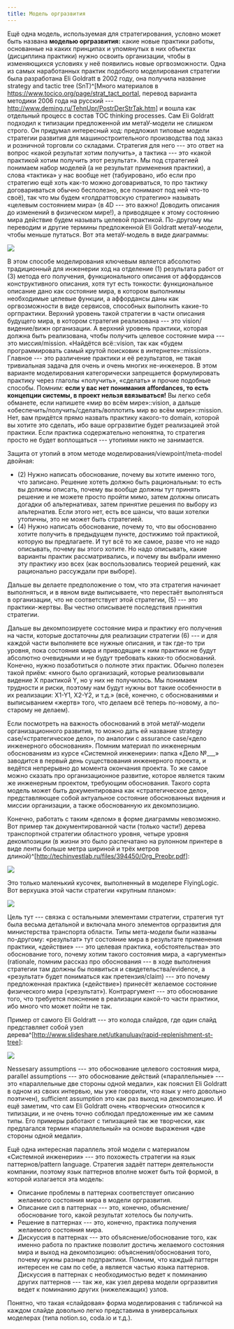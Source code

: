 ```yaml
---
title: Модель оргразвития
---
```


Ещё одна модель, используемая для стратегирования, условно может быть
названа **моделью оргразвития:** какие новые практики работы, основанные
на каких принципах и упомянутых в них объектах (дисциплина практики)
нужно освоить организации, чтобы в изменяющихся условиях у неё появились
новые оргвозможности. Одна из самых наработанных практик подобного
моделирования стратегии была разработана Eli Goldratt в 2002 году, она
получила название strategy and tactic tree (SnT)^[Много
материалов в <https://www.tocico.org/page/strat_tact_portal>, перевод
варианта методики 2006 года на русский ---
<http://www.deming.ru/TehnUpr/PostrDerStrTak.htm>] и
вошла как отдельный процесс в состав TOC thinking processes. Сам Eli
Goldratt подходил к типизации предложенной им метаУ-модели не слишком
строго. Он придумал интересный ход: предложил типовые модели стратегии
развития для машиностроительного производства под заказ и розничной
торговли со складами. Стратегия для него --- это ответ на вопрос «какой
результат хотим получить», а тактика --- это «какой практикой хотим
получить этот результат». Мы под стратегией понимаем набор моделей (а не
результат применения практики), а слова «тактика» у нас вообще нет
(табуировано, ибо если про стратегию ещё хоть как-то можно
договариваться, то про тактику договариваться обычно бесполезно, все
понимают под ней что-то своё), так что мы будем «голдраттовскую
стратегию» называть «целевым состоянием мира» (в 4D --- это важно!
Доводить описания до изменений в физическом мире!), а приводящее к этому
состоянию мира действие будем называть целевой практикой. По-другому мы
переводим и другие термины предложенной Eli Goldratt метаУ-модели, чтобы
меньше путаться. Вот эта метаУ-модель в виде диаграммы:


![](05-model-of-organizational-development-25.png)


В этом способе моделирования ключевым является абсолютно традиционный
для инженерии ход на отделение (1) результата работ от (3) метода его
получения, функционального описания от аффордансов конструктивного
описания, хотя тут есть тонкости: функциональное описание дано как
состояние мира, в котором выполнимы необходимые целевые функции, а
аффордансы даны как оргвозможности в виде сервисов, способных выполнить
какие-то оргпрактики. Верхний уровень такой стратегии в части описания
будущего мира, в котором стратегия реализована --- это
vision/видение/вижн организации. А верхний уровень практики, которая
должна быть реализована, чтобы получить целевое состояние мира --- это
миссия/mission. «Найдётся всё::vision, так как «будем программировать
самый крутой поисковик в интернете»::mission». Главное --- это
различение практики и её результатов, не такая тривиальная задача для
очень и очень многих не-инженеров. В этом варианте моделирования
категорически запрещается формулировать практику через глаголы
«получить», «сделать» и прочие подобные способы. Помним: **если у вас
нет понимания** **affordances, то есть концепции системы, в проект
нельзя ввязываться!** Вы легко себя обманете, если напишете «мир во всём
мире»::vision, а дальше «обеспечить/получить/сделать/воплотить мир во
всём мире»::mission. Нет, вам придётся прямо назвать практику какого-то
domain, которой вы хотите это сделать, ибо ваше оргразвитие будет
реализацией этой практики. Если практика содержательно непонятна, то
стратегия просто не будет воплощаться --- утопиями никто не занимается.

Защита от утопий в этом методе моделирования/viewpoint/meta-model
двойная:

-   \(2) Нужно написать обоснование, почему вы хотите именно того, что
    записано. Решение хотеть должно быть рациональным: то есть вы должны
    описать, почему вы вообще должны тут принять решение и не можете просто
    пройти мимо, затем должны описать догадки об альтернативах, затем
    принятие решения по выбору из альтернатив. Если этого нет, есть все
    шансы, что ваши хотелки утопичны, это не может быть стратегией.
-   \(4) Нужно написать обоснование, почему то, что вы обоснованно хотите
    получить в предыдущем пункте, достижимо той практикой, которую вы
    предлагаете. И тут всё то же самое, разве что не надо описывать, почему
    вы этого хотите. Но надо описывать, какие варианты практик
    рассматривались, и почему вы выбрали именно эту практику изо всех (как
    воспользовались теорией решений, как рационально рассуждали при выборе).

Дальше вы делаете предположение о том, что эта стратегия начинает
выполняться, и в явном виде выписываете, что перестаёт выполняться в
организации, что не соответствует этой стратегии, (5) --- это
практики-жертвы. Вы честно описываете последствия принятия стратегии.

Дальше вы декомпозируете состояние мира и практику его получения на
части, которые достаточны для реализации стратегии (6) --- и для каждой
части выполняете все нужные описания, и так где-то три уровня, пока
состояния мира и приводящие к ним практики не будут абсолютно очевидными
и не будут требовать каких-то обоснований. Конечно, нужно позаботиться о
полноте этих практик. Обычно полезен такой приём: «много было
организаций, которые реализовывали видение X практикой Y, но у них не
получилось. Мы понимаем трудности и риски, поэтому нам будут нужны вот
такие особенности в их реализации: X1-Y1, X2-Y2, и т.д.» (всё, конечно,
с обоснованиями и выписыванием «жертв» того, что делаем всё теперь
по-новому, а по-старому не делаем).

Если посмотреть на важность обоснований в этой метаУ-модели
организационного развития, то можно дать ей название strategy
case/«стратегическое дело», по аналогии с assurance case/«дело
инженерного обоснования». Помним материал по инженерным обоснованиям из
курсе «Системной инженерии»: папка «Дело №\_\_\_» заводится в первый
день существования инженерного проекта, и ведётся непрерывно до момента
окончания проекта. То же самое можно сказать про организационное
развитие, которое является таким же инженерным проектом, требующим
обоснования. Такого сорта модель может быть документирована как
«стратегическое дело», представляющее собой актуальное состояние
обоснованных видения и миссии организации, а также обоснованную их
декомпозицию.

Конечно, работать с таким «делом» в форме диаграммы невозможно. Вот
пример так документированной части (только части!) дерева транспортной
стратегии областного уровня, четыре уровня декомпозиции (в жизни это
было распечатано на рулонном принтере в виде ленты больше метра шириной
и трёх метров
длиной)^[<http://techinvestlab.ru/files/394450/Org_Preobr.pdf>]:


![](05-model-of-organizational-development-26.png)


Это только маленький кусочек, выполненный в моделере FlyingLogic. Вот
верхушка этой части стратегии «крупным планом»:


![](05-model-of-organizational-development-27.png)


Цель тут --- связка с остальными элементами стратегии, стратегия тут
была весьма детальной и включала много элементов оргразвития для
министерства транспорта области. Типы мета-модели были названы
по-другому: «результат» тут состояние мира в результате применения
практики, «действие» --- это целевая практика, «обстоятельства» это
обоснование того, почему хотим такого состояния мира, а «аргументы»
(rationale, помним рассказ про обоснования --- в ходе выполнения
стратегии там должны бы появиться и свидетельства/evidence, а
«результат» будет пониматься как претензия/claim) --- это почему
предложенная практика («действие») принесёт желаемое состояние
физического мира («результат»). Контраргумент --- это обоснование того,
что требуется пояснение в реализации какой-то части практики, ибо много
что может пойти не так.

Пример от самого Eli Goldratt --- это колода слайдов, где один слайд
представляет собой узел
дерева^[<http://www.slideshare.net/utkanuluay/rapid-replenishment-st-tree>]:


![](05-model-of-organizational-development-28.png)


Nessesary assumptions --- это обоснование целевого состояния мира,
parallel assumptions --- это обоснование действий («параллельные» ---
это «параллельные две стороны одной медали», как пояснил Eli Goldratt в
одном из своих интервью, мы уже говорили, что язык у него довольно
поэтичен), sufficient assumption это как раз выход на декомпозицию. И
ещё заметим, что сам Eli Goldratt очень «творчески» относился к
типизации, и не очень точно соблюдал предложенные им же самим типы. Его
примеры работают с типизацией так же творчески, как предлагался термин
«параллельный» на основе выражения «две стороны одной медали».

Ещё одна интересная параллель этой модели с материалом «Системной
инженерии» --- это похожесть стратегии на язык паттернов/pattern
language. Стратегия задаёт паттерн деятельности компании, поэтому язык
паттернов вполне может быть той формой, в которой излагается эта модель:

-   Описание проблемы в паттернах соответствует описанию желаемого
    состояния мира в модели оргразвития.
-   Описание сил в паттернах --- это, конечно, объяснение/обоснование
    того, какой результат хотелось бы получить.
-   Решение в паттернах --- это, конечно, практика получения желаемого
    состояния мира.
-   Дискуссия в паттернах --- это объяснение/обоснование того, как
    именно работа по практике позволит достичь желаемого состояния мира
    и выход на декомпозицию: объяснения/обоснования того, почему нужны
    разные подпрактики. Помним, что каждый паттерн интересен не сам по
    себе, а является частью языка паттернов. Дискуссия в паттернах с
    необходимостью ведет к поминанию других паттернов --- так же, как
    узел дерева модели оргразвития ведет к поминанию других
    (нижележащих) узлов.

Понятно, что такая «слайдовая» форма моделирования с табличкой на каждом
слайде довольно легко представима в универсальных моделерах (типа
notion.so, coda.io и т.д.).
